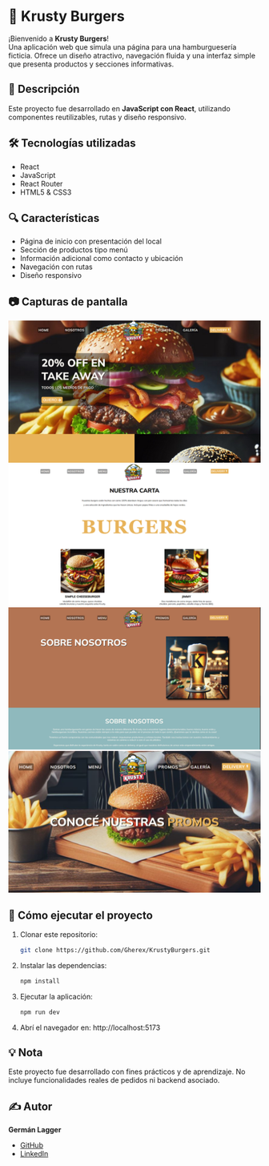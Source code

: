# 🍔 Krusty Burgers

¡Bienvenido a **Krusty Burgers**!  
Una aplicación web que simula una página para una hamburguesería ficticia. Ofrece un diseño atractivo, navegación fluida y una interfaz simple que presenta productos y secciones informativas.

## 📖 Descripción
Este proyecto fue desarrollado en **JavaScript con React**, utilizando componentes reutilizables, rutas y diseño responsivo.  

## 🛠️ Tecnologías utilizadas
- React
- JavaScript
- React Router
- HTML5 & CSS3

## 🔍 Características
- Página de inicio con presentación del local
- Sección de productos tipo menú
- Información adicional como contacto y ubicación
- Navegación con rutas
- Diseño responsivo

## 📷 Capturas de pantalla

![Inicio](images/inicio.png)
![Menú de hamburguesas](images/nuestra-carta.png)
![Contacto](images/sobre-nosotros.png)
![Promociones](images/promos.png)

## 🚀 Cómo ejecutar el proyecto
1. Clonar este repositorio:
   ```sh
   git clone https://github.com/Gherex/KrustyBurgers.git
   ```
2. Instalar las dependencias:
   ```sh
   npm install
   ```
3. Ejecutar la aplicación:
   ```sh
   npm run dev
   ```
4. Abrí el navegador en: http://localhost:5173

## 💡 Nota
Este proyecto fue desarrollado con fines prácticos y de aprendizaje. No incluye funcionalidades reales de pedidos ni backend asociado.

## ✍️ Autor
**Germán Lagger**  
- [GitHub](https://github.com/Gherex)
- [LinkedIn](https://www.linkedin.com/in/germanlagger/)
